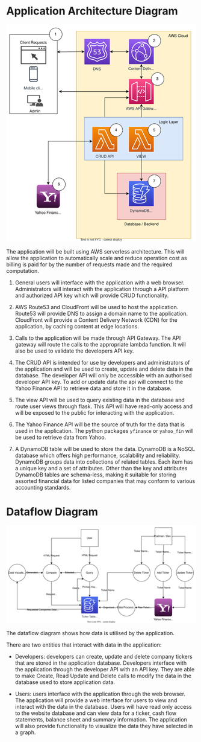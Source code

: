 # Application Architecture Diagram


![Serverless Application Architecture Diagram](/A/imgs/SLArch.drawio.svg)

The application will be built using AWS serverless architecture. This will allow the application to automatically scale and reduce operation cost as billing is paid for by the number of requests made and the required computation.

1. General users will interface with the application with a web browser. Administrators will interact with the application through a API platform and authorized API key which will provide CRUD functionality.

2. AWS Route53 and CloudFront will be used to host the application. Route53 will provide DNS to assign a domain name to the application. CloudFront will provide a Content Delivery Network (CDN) for the application, by caching content at edge locations.

3. Calls to the application will be made through API Gateway. The API gateway will route the calls to the appropriate lambda function. It will also be used to validate the developers API key.

4. The CRUD API is intended for use by developers and administrators of the application and will be used to create, update and delete data in the database. The developer API will only be accessible with an authorised developer API key. To add or update data the api will connect to the Yahoo Finance API to retrieve data and store it in the database.

5. The view API will be used to query existing data in the database and route user views through flask. This API will have read-only access and will be exposed to the public for interacting with the application.

6. The Yahoo Finance API will be the source of truth for the data that is used in the application. The python packages `yfinance` or `yahoo_fin` will be used to retrieve data from Yahoo.

7. A DynamoDB table will be used to store the data. DynamoDB is a NoSQL database which offers high performance, scalability and reliability. DynamoDB groups data into collections of related tables. Each item has a unique key and a set of attributes. Other than the key and attributes DynamoDB tables are schema-less, making it suitable for storing assorted financial data for listed companies that may conform to various accounting standards.

# Dataflow Diagram

![Serverless Dataflow Diagram](/A/imgs/SLDFD.drawio.svg)

The dataflow diagram shows how data is utilised by the application.

There are two entities that interact with data in the application:

- Developers: developers can create, update and delete company tickers that are stored in the application database. Developers interface with the application through the developer API with an API key. They are able to make Create, Read Update and Delete calls to modify the data in the database used to store application data.

- Users: users interface with the application through the web browser. The application will provide a web interface for users to view and interact with the data in the database. Users will have read only access to the website database and can view data for a ticker, cash flow statements, balance sheet and summary information. The application will also provide functionality to visualize the data they have selected in a graph.
